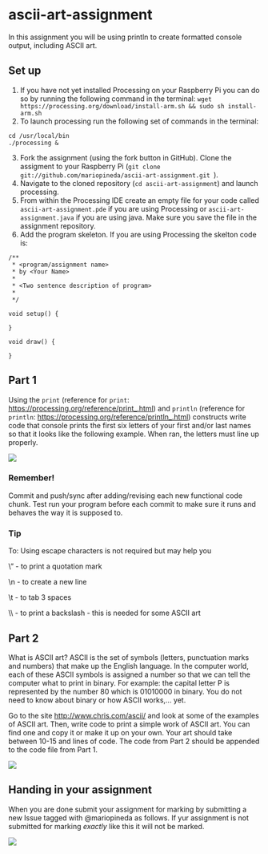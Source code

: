 # ascii-art-assignment

In this assignment you will be using println to create formatted console output, including ASCII art.

## Set up
1. If you have not yet installed Processing on your Raspberry Pi you can do so by running the following command in the terminal:  ```wget https://processing.org/download/install-arm.sh && sudo sh install-arm.sh```
2. To launch processing run the following set of commands in the terminal:
```
cd /usr/local/bin
./processing &
```
3. Fork the assignment (using the fork button in GitHub). Clone the assigment to your Raspberry Pi (```git clone git://github.com/mariopineda/ascii-art-assignment.git ```).
4. Navigate to the cloned repository (```cd ascii-art-assignment```) and launch processing.
5. From within the Processing IDE create an empty file for your code called ```ascii-art-assignment.pde``` if you are using Processing or ```ascii-art-assignment.java``` if you are using java. Make sure you save the file in the assignment repository.
6. Add the program skeleton. If you are using Processing the skelton code is:
```
/**
 * <program/assignment name>
 * by <Your Name>
 * 
 * <Two sentence description of program>
 * 
 */
 
void setup() {
  
}

void draw() {

}
```

## Part 1
Using the ```print``` (reference for ```print```: https://processing.org/reference/print_.html) and ``println`` (reference for ```println```: https://processing.org/reference/println_.html) constructs write code that console prints the first six letters of your first and/or last names so that it looks like the following example.  When ran, the letters must line up properly.

![](images/beatrix.png)

### Remember!
Commit and push/sync after adding/revising each new functional code chunk. Test run your program before each commit to make sure it runs and behaves the way it is supposed to.

### Tip
To: Using escape characters is not required but may help you

\” - to print a quotation mark

\n - to create a new line

\t - to tab 3 spaces

\\\ - to print a backslash - this is needed for some ASCII art

## Part 2
What is ASCII art? ASCII is the set of symbols (letters, punctuation marks and numbers) that make up the English language.  In the computer world, each of these ASCII symbols is assigned a number so that we can tell the computer what to print in binary.  For example: the capital letter P is represented by the number 80 which is 01010000 in binary. You do not need to know about binary or how ASCII works,... yet.  

Go to the site http://www.chris.com/ascii/ and look at some of the examples of ASCII art.  Then, write code to print a simple work of ASCII art. You can find one and copy it or make it up on your own. Your art should take between 10-15 and lines of code.  The code from Part 2 should be appended to the code file from Part 1. 

![](images/ASCIIStarwars.jpg)

## Handing in your assignment
When you are done submit your assignment for marking by submitting a new Issue tagged with @mariopineda as follows. If yur assignment is not submitted for marking *exactly* like this it will not be marked.

![](images/submitting-assignment.gif)
